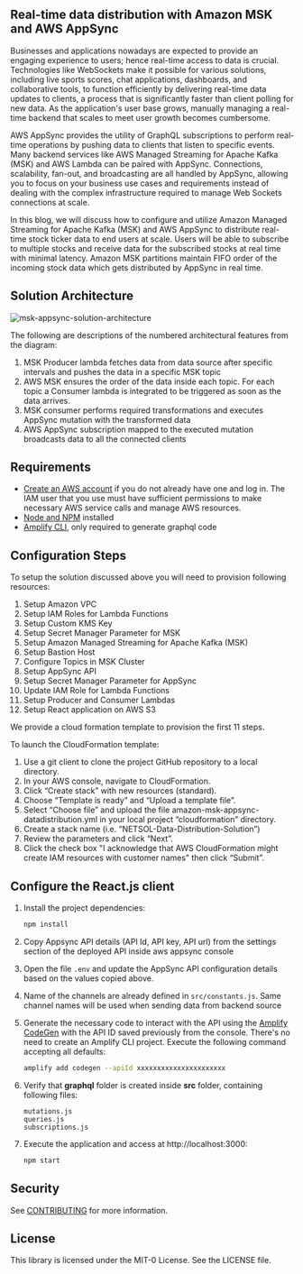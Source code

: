 ## Real-time data distribution with Amazon MSK and AWS AppSync

Businesses and applications nowadays are expected to provide an engaging experience to users; hence real-time access to data is crucial. Technologies like WebSockets make it possible for various solutions, including live sports scores, chat applications, dashboards, and collaborative tools, to function efficiently by delivering real-time data updates to clients, a process that is significantly faster than client polling for new data. As the application's user base grows, manually managing a real-time backend that scales to meet user growth becomes cumbersome.

AWS AppSync provides the utility of GraphQL subscriptions to perform real-time operations by pushing data to clients that listen to specific events. Many backend services like AWS Managed Streaming for Apache Kafka (MSK) and AWS Lambda can be paired with AppSync. Connections, scalability, fan-out, and broadcasting are all handled by AppSync, allowing you to focus on your business use cases and requirements instead of dealing with the complex infrastructure required to manage Web Sockets connections at scale.

In this blog, we will discuss how to configure and utilize Amazon Managed Streaming for Apache Kafka (MSK) and AWS AppSync to distribute real-time stock ticker data to end users at scale. Users will be able to subscribe to multiple stocks and receive data for the subscribed stocks at real time with minimal latency. Amazon MSK partitions maintain FIFO order of the incoming stock data which gets distributed by AppSync in real time.

## Solution Architecture

![msk-appsync-solution-architecture](https://user-images.githubusercontent.com/1624530/235167527-1e5b260e-db04-4d92-8b8f-bf395aaea79c.png)

The following are descriptions of the numbered architectural features from the diagram:
1.	MSK Producer lambda fetches data from data source after specific intervals and pushes the data in a specific MSK topic
2.	AWS MSK ensures the order of the data inside each topic. For each topic a Consumer lambda is integrated to be triggered as soon as the data arrives.
3.	MSK consumer performs required transformations and executes AppSync mutation with the transformed data
4.	AWS AppSync subscription mapped to the executed mutation broadcasts data to all the connected clients

## Requirements

* [Create an AWS account](https://portal.aws.amazon.com/gp/aws/developer/registration/index.html) if you do not already have one and log in. The IAM user that you use must have sufficient permissions to make necessary AWS service calls and manage AWS resources.
* [Node and NPM](https://nodejs.org/en/download/) installed
* [Amplify CLI](https://docs.amplify.aws/cli/start/install/), only required to generate graphql code

## Configuration Steps
To setup the solution discussed above you will need to provision following resources:
1.	Setup Amazon VPC
2.	Setup IAM Roles for Lambda Functions
3.	Setup Custom KMS Key
4.	Setup Secret Manager Parameter for MSK
5.	Setup Amazon Managed Streaming for Apache Kafka (MSK)
6.	Setup Bastion Host
7.	Configure Topics in MSK Cluster
8.	Setup AppSync API
9.	Setup Secret Manager Parameter for AppSync
10.	Update IAM Role for Lambda Functions
11.	Setup Producer and Consumer Lambdas
12.	Setup React application on AWS S3

We provide a cloud formation template to provision the first 11 steps.

To launch the CloudFormation template:
1.	Use a git client to clone the project GitHub repository to a local directory.
2.	In your AWS console, navigate to CloudFormation.
3.	Click “Create stack” with new resources (standard).
4.	Choose “Template is ready” and “Upload a template file”.
5.	Select “Choose file” and upload the file amazon-msk-appsync-datadistribution.yml in your local project “cloudformation” directory.
6.	Create a stack name (i.e. “NETSOL-Data-Distribution-Solution”)
7.	Review the parameters and click “Next”.
8.	Click the check box "I acknowledge that AWS CloudFormation might create IAM resources with customer names" then click “Submit”.

## Configure the React.js client

1. Install the project dependencies:

   ```sh
   npm install
   ```
2. Copy Appsync API details (API Id, API key, API url) from the settings section of the deployed API inside aws appsync console

3. Open the file `.env` and update the AppSync API configuration details based on the values copied above.

4. Name of the channels are already defined in `src/constants.js`. Same channel names will be used when sending data from backend source

5. Generate the necessary code to interact with the API using the [Amplify CodeGen](https://docs.amplify.aws/cli/graphql-transformer/codegen/) with the API ID saved previously from the console. There's no need to create an Amplify CLI project. Execute the following command accepting all defaults:

   ```sh
   amplify add codegen --apiId xxxxxxxxxxxxxxxxxxxxxx
   ```
6. Verify that **graphql** folder is created inside **src** folder, containing following files:
   ```
   mutations.js
   queries.js
   subscriptions.js
   ```
7. Execute the application and access at http://localhost:3000:

    ```bash
    npm start
    ```
    
## Security

See [CONTRIBUTING](CONTRIBUTING.md#security-issue-notifications) for more information.

## License

This library is licensed under the MIT-0 License. See the LICENSE file.

